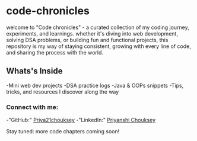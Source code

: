 # code-chronicles 
welcome to "Code chronicles" - a curated collection of my coding journey, experiments, and 
learnings. whether it's diving into web development, solving DSA problems, or building fun 
and functional projects, this repository is my way of staying consistent, growing with 
every line of code, and sharing the process with the world.

## Whats's Inside
-Mini web dev projects
-DSA practice logs 
-Java & OOPs snippets
-Tips, tricks, and resources I discover along the way

### Connect with me:
-"GitHub:" [Priya21chouksey]()
-"LinkedIn:" [Priyanshi Chouksey]()

Stay tuned: more code chapters coming soon!
